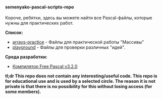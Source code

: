 #### semenyako-pascal-scripts-repo

Короче, ребятки, здесь вы можете найти все Pascal-файлы, которые нужны для практических работ.

**Список:**

-   [arrays-practice](https://github.com/NickolaiBeloguzov/semenyako-pascal-scripts-repo/tree/master/arrays-practice) - Файлы для практической работы "Массивы"
-   [playground](https://github.com/NickolaiBeloguzov/semenyako-pascal-scripts-repo/tree/master/playground) - Файлы для проверки различных "идей".

**Среда разработки:**

-   [Компилятор Free Pascal v3.2.0](https://www.freepascal.org/)

**tl;dr This repo does not contain any interesting/useful code.
This repo is for educational use and is used by a selected circle.
The reason it is not private is that there is no possibility for this without losing access (for some members).**
